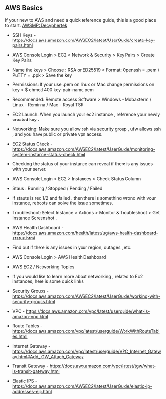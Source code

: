 AWS Basics
-----------

If your new to AWS and need a quick reference guide, this is a good place to start. [AWSMP: Decyphertek ](https://aws.amazon.com/marketplace/seller-profile?id=851968a2-7d3c-4a0b-8c33-5351d91aaef1)

* SSH Keys - https://docs.aws.amazon.com/AWSEC2/latest/UserGuide/create-key-pairs.html
* AWS Console Login > EC2 > Network & Security > Key Pairs > Create Key Pairs
* Name the keys > Choose : RSA or ED25519 > Format: Openssh = .pem / PuTTY = .ppk > Save the key
* Permissions: If your use .pem on linux or Mac change permissions on key > $ chmod 400 key-pair-name.pem
* Recommended: Remote access Software > Windows - Mobaxterm / Linux - Reminna / Mac - Royal TSK 
* EC2 Launch: When you launch your ec2 instance , reference your newly created key . 
* Networking: Make sure you allow ssh via security group , ufw allows ssh , and you have public or private vpn access. 

* EC2 Status Check - https://docs.aws.amazon.com/AWSEC2/latest/UserGuide/monitoring-system-instance-status-check.html 
* Checking the status of your instance can reveal if there is any issues with your server.
* AWS Console Login > EC2  > Instances > Check Status Column
* Staus : Running / Stopped / Pending / Failed 
* If stauts is red 1/2 and failed , then there is something wrong with your instance, reboots can solve the issue sometimes. 
* Troubleshoot: Select Instance > Actions > Monitor & Troubleshoot > Get Instance Screenshot .

* AWS Health Dashboard - https://docs.aws.amazon.com/health/latest/ug/aws-health-dashboard-status.html 
* Find out if there is any issues in your region, outages , etc. 
* AWS Console Login > AWS Health Dashboard 
    
* AWS EC2 / Networking Topics
* If you would like to learn more about networking , related to Ec2 instances, here is some quick links. 
* Security Groups - https://docs.aws.amazon.com/AWSEC2/latest/UserGuide/working-with-security-groups.html
* VPC - https://docs.aws.amazon.com/vpc/latest/userguide/what-is-amazon-vpc.html
* Route Tables - https://docs.aws.amazon.com/vpc/latest/userguide/WorkWithRouteTables.html
* Internet Gateway - https://docs.aws.amazon.com/vpc/latest/userguide/VPC_Internet_Gateway.html#Add_IGW_Attach_Gateway
* Transit Gateway - https://docs.aws.amazon.com/vpc/latest/tgw/what-is-transit-gateway.html
* Elastic IPS - https://docs.aws.amazon.com/AWSEC2/latest/UserGuide/elastic-ip-addresses-eip.html

